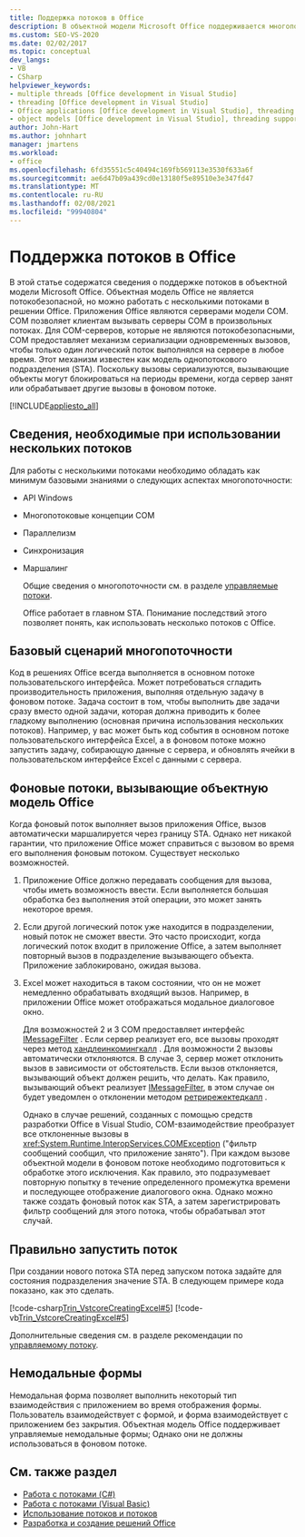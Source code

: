 ```yaml
---
title: Поддержка потоков в Office
description: В объектной модели Microsoft Office поддерживается многопоточность. Объектная модель Office не является потокобезопасной, но может работать с несколькими потоками в решении Office.
ms.custom: SEO-VS-2020
ms.date: 02/02/2017
ms.topic: conceptual
dev_langs:
- VB
- CSharp
helpviewer_keywords:
- multiple threads [Office development in Visual Studio]
- threading [Office development in Visual Studio]
- Office applications [Office development in Visual Studio], threading support
- object models [Office development in Visual Studio], threading support
author: John-Hart
ms.author: johnhart
manager: jmartens
ms.workload:
- office
ms.openlocfilehash: 6fd35551c5c40494c169fb569113e3530f633a6f
ms.sourcegitcommit: ae6d47b09a439cd0e13180f5e89510e3e347fd47
ms.translationtype: MT
ms.contentlocale: ru-RU
ms.lasthandoff: 02/08/2021
ms.locfileid: "99940804"
---
```

# <a name="threading-support-in-office"></a>Поддержка потоков в Office
  В этой статье содержатся сведения о поддержке потоков в объектной модели Microsoft Office. Объектная модель Office не является потокобезопасной, но можно работать с несколькими потоками в решении Office. Приложения Office являются серверами модели COM. COM позволяет клиентам вызывать серверы COM в произвольных потоках. Для COM-серверов, которые не являются потокобезопасными, COM предоставляет механизм сериализации одновременных вызовов, чтобы только один логический поток выполнялся на сервере в любое время. Этот механизм известен как модель однопотокового подразделения (STA). Поскольку вызовы сериализуются, вызывающие объекты могут блокироваться на периоды времени, когда сервер занят или обрабатывает другие вызовы в фоновом потоке.

 [!INCLUDE[appliesto_all](../vsto/includes/appliesto-all-md.md)]

## <a name="knowledge-required-when-using-multiple-threads"></a>Сведения, необходимые при использовании нескольких потоков
 Для работы с несколькими потоками необходимо обладать как минимум базовыми знаниями о следующих аспектах многопоточности:

- API Windows

- Многопотоковые концепции COM

- Параллелизм

- Синхронизация

- Маршалинг

  Общие сведения о многопоточности см. в разделе [управляемые потоки](/dotnet/standard/threading/).

  Office работает в главном STA. Понимание последствий этого позволяет понять, как использовать несколько потоков с Office.

## <a name="basic-multithreading-scenario"></a>Базовый сценарий многопоточности
 Код в решениях Office всегда выполняется в основном потоке пользовательского интерфейса. Может потребоваться сгладить производительность приложения, выполняя отдельную задачу в фоновом потоке. Задача состоит в том, чтобы выполнить две задачи сразу вместо одной задачи, которая должна приводить к более гладкому выполнению (основная причина использования нескольких потоков). Например, у вас может быть код события в основном потоке пользовательского интерфейса Excel, а в фоновом потоке можно запустить задачу, собирающую данные с сервера, и обновлять ячейки в пользовательском интерфейсе Excel с данными с сервера.

## <a name="background-threads-that-call-into-the-office-object-model"></a>Фоновые потоки, вызывающие объектную модель Office
 Когда фоновый поток выполняет вызов приложения Office, вызов автоматически маршалируется через границу STA. Однако нет никакой гарантии, что приложение Office может справиться с вызовом во время его выполнения фоновым потоком. Существует несколько возможностей.

1. Приложение Office должно передавать сообщения для вызова, чтобы иметь возможность ввести. Если выполняется большая обработка без выполнения этой операции, это может занять некоторое время.

2. Если другой логический поток уже находится в подразделении, новый поток не сможет ввести. Это часто происходит, когда логический поток входит в приложение Office, а затем выполняет повторный вызов в подразделение вызывающего объекта. Приложение заблокировано, ожидая вызова.

3. Excel может находиться в таком состоянии, что он не может немедленно обрабатывать входящий вызов. Например, в приложении Office может отображаться модальное диалоговое окно.

   Для возможностей 2 и 3 COM предоставляет интерфейс [IMessageFilter](/windows/desktop/api/objidl/nn-objidl-imessagefilter) . Если сервер реализует его, все вызовы проходят через метод [хандлеинкомингкалл](/windows/desktop/api/objidl/nf-objidl-imessagefilter-handleincomingcall) . Для возможности 2 вызовы автоматически отклоняются. В случае 3, сервер может отклонить вызов в зависимости от обстоятельств. Если вызов отклоняется, вызывающий объект должен решить, что делать. Как правило, вызывающий объект реализует [IMessageFilter](/windows/desktop/api/objidl/nn-objidl-imessagefilter), в этом случае он будет уведомлен о отклонении методом [ретрирежектедкалл](/windows/desktop/api/objidl/nf-objidl-imessagefilter-retryrejectedcall) .

   Однако в случае решений, созданных с помощью средств разработки Office в Visual Studio, COM-взаимодействие преобразует все отклоненные вызовы в <xref:System.Runtime.InteropServices.COMException> ("фильтр сообщений сообщил, что приложение занято"). При каждом вызове объектной модели в фоновом потоке необходимо подготовиться к обработке этого исключения. Как правило, это подразумевает повторную попытку в течение определенного промежутка времени и последующее отображение диалогового окна. Однако можно также создать фоновый поток как STA, а затем зарегистрировать фильтр сообщений для этого потока, чтобы обрабатывал этот случай.

## <a name="start-the-thread-correctly"></a>Правильно запустить поток
 При создании нового потока STA перед запуском потока задайте для состояния подразделения значение STA. В следующем примере кода показано, как это сделать.

 [!code-csharp[Trin_VstcoreCreatingExcel#5](../vsto/codesnippet/CSharp/Trin_VstcoreCreatingExcelCS/ThisWorkbook.cs#5)]
 [!code-vb[Trin_VstcoreCreatingExcel#5](../vsto/codesnippet/VisualBasic/Trin_VstcoreCreatingExcelVB/ThisWorkbook.vb#5)]

 Дополнительные сведения см. в разделе рекомендации по [управляемому потоку](/dotnet/standard/threading/managed-threading-best-practices).

## <a name="modeless-forms"></a>Немодальные формы
 Немодальная форма позволяет выполнить некоторый тип взаимодействия с приложением во время отображения формы. Пользователь взаимодействует с формой, и форма взаимодействует с приложением без закрытия. Объектная модель Office поддерживает управляемые немодальные формы; Однако они не должны использоваться в фоновом потоке.

## <a name="see-also"></a>См. также раздел
- [Работа с потоками (C#)](/dotnet/csharp/programming-guide/concepts/threading/index)
- [Работа с потоками (Visual Basic)](/dotnet/visual-basic/programming-guide/concepts/threading/index)
- [Использование потоков и потоков](/dotnet/standard/threading/using-threads-and-threading)
- [Разработка и создание решений Office](../vsto/designing-and-creating-office-solutions.md)
